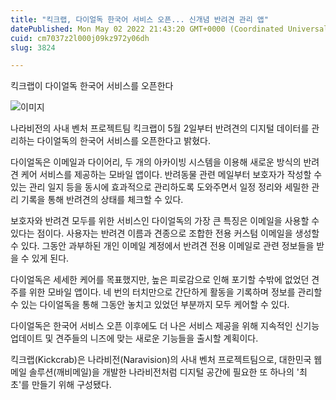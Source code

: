 ```yaml
---
title: "킥크랩, 다이얼독 한국어 서비스 오픈... 신개념 반려견 관리 앱"
datePublished: Mon May 02 2022 21:43:20 GMT+0000 (Coordinated Universal Time)
cuid: cm7037z2l000j09kz972y06dh
slug: 3824

---
```



킥크랩이 다이얼독 한국어 서비스를 오픈한다

![이미지](https://cdn.hashnode.com/res/hashnode/image/upload/v1739254495641/17ff6a46-5a6c-4d3f-a2c5-d62036f4b225.jpeg)

나라비전의 사내 벤처 프로젝트팀 킥크랩이 5월 2일부터 반려견의 디지털 데이터를 관리하는 다이얼독의 한국어 서비스를 오픈한다고 밝혔다.

다이얼독은 이메일과 다이어리, 두 개의 아카이빙 시스템을 이용해 새로운 방식의 반려견 케어 서비스를 제공하는 모바일 앱이다. 반려동물 관련 메일부터 보호자가 작성할 수 있는 관리 일지 등을 동시에 효과적으로 관리하도록 도와주면서 일정 정리와 세밀한 관리 기록을 통해 반려견의 상태를 체크할 수 있다.

보호자와 반려견 모두를 위한 서비스인 다이얼독의 가장 큰 특징은 이메일을 사용할 수 있다는 점이다. 사용자는 반려견 이름과 견종으로 조합한 전용 커스텀 이메일을 생성할 수 있다. 그동안 과부하된 개인 이메일 계정에서 반려견 전용 이메일로 관련 정보들을 받을 수 있게 된다.

다이얼독은 세세한 케어를 목표했지만, 높은 피로감으로 인해 포기할 수밖에 없었던 견주를 위한 모바일 앱이다. 네 번의 터치만으로 간단하게 활동을 기록하며 정보를 관리할 수 있는 다이얼독을 통해 그동안 놓치고 있었던 부분까지 모두 케어할 수 있다.

다이얼독은 한국어 서비스 오픈 이후에도 더 나은 서비스 제공을 위해 지속적인 신기능 업데이트 및 견주들의 니즈에 맞는 새로운 기능들을 출시할 계획이다.

킥크랩(Kickcrab)은 나라비전(Naravision)의 사내 벤처 프로젝트팀으로, 대한민국 웹메일 솔루션(깨비메일)을 개발한 나라비전처럼 디지털 공간에 필요한 또 하나의 '최초'를 만들기 위해 구성됐다.
